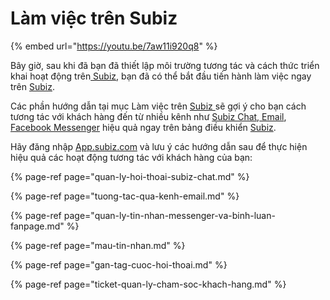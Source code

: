 # Làm việc trên Subiz

{% embed url="https://youtu.be/7aw11i920q8" %}

Bây giờ, sau khi đã bạn đã thiết lập môi trường tương tác và cách thức triển khai hoạt động trên[ Subiz](https://subiz.com/vi/), bạn đã có thể bắt đầu tiến hành làm việc ngay trên [Subiz](https://subiz.com/vi/).

Các phần hướng dẫn tại mục Làm việc trên [Subiz ](https://subiz.com/vi/)sẽ gợi ý cho bạn cách tương tác với khách hàng đến từ nhiều kênh như [Subiz Chat](https://subiz.com/vi/live-chat.html),[ Email](https://subiz.com/vi/email.html), [Facebook Messenger](https://subiz.com/vi/facebook-messenger.html) hiệu quả ngay trên bảng điều khiển [Subiz](https://subiz.com/vi/).

Hãy đăng nhập [App.subiz.com](https://app.subiz.com/activities) và lưu ý các hướng dẫn sau để thực hiện hiệu quả các hoạt động tương tác với khách hàng của bạn:

{% page-ref page="quan-ly-hoi-thoai-subiz-chat.md" %}

{% page-ref page="tuong-tac-qua-kenh-email.md" %}

{% page-ref page="quan-ly-tin-nhan-messenger-va-binh-luan-fanpage.md" %}

{% page-ref page="mau-tin-nhan.md" %}

{% page-ref page="gan-tag-cuoc-hoi-thoai.md" %}

{% page-ref page="ticket-quan-ly-cham-soc-khach-hang.md" %}

###  




